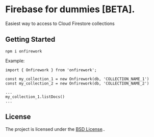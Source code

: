 # Firebase for dummies [BETA].

Easiest way to access to Cloud Firestore collections

## Getting Started

```
npm i onfirework
```

Example:
```
import { Onfirework } from 'onfirework';

const my_collection_1 = new Onfirework(db, 'COLLECTION_NAME_1')
const my_collection_2 = new Onfirework(db, 'COLLECTION_NAME_2')

...
my_collection_1.listDocs()
...
```




## License
The project is licensed under the [BSD License](LICENSE)..